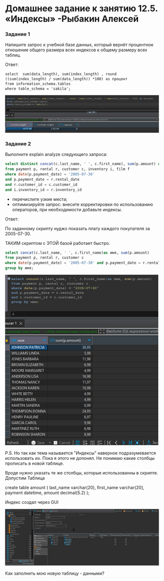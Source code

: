 # Домашнее задание к занятию 12.5. «Индексы» -Рыбакин Алексей

### Задание 1

Напишите запрос к учебной базе данных, который вернёт процентное отношение общего размера всех индексов к общему размеру всех таблиц.

Ответ:

```sgl
select  sum(data_length), sum(index_length) , round ((sum(index_length) / sum(data_length)) *100) as процент
from information_schema.tables
where table_schema = 'sakila';
```
![1](./img/12-5_proc.png)

### Задание 2

Выполните explain analyze следующего запроса:

```sql
select distinct concat(c.last_name, ' ', c.first_name), sum(p.amount) over (partition by c.customer_id, f.title)
from payment p, rental r, customer c, inventory i, film f
where date(p.payment_date) = '2005-07-30' 
and p.payment_date = r.rental_date 
and r.customer_id = c.customer_id 
and i.inventory_id = r.inventory_id
```
- перечислите узкие места;
- оптимизируйте запрос: внесите корректировки по использованию операторов, при необходимости добавьте индексы.

Ответ:

По заданному скрипту нуджо показать плату каждого покупателя за 2005-07-30.

ТАКИМ скриптом с ЭТОЙ базой работает быстро.

```sql
select concat(c.last_name, ' ', c.first_name)as имя, sum(p.amount)
from payment p, rental r, customer c
where date(p.payment_date) = '2005-07-30' and p.payment_date = r.rental_date and r.customer_id = c.customer_id 
group by имя;
```

![2](./img/12-5_sum.png)

P.S. 
Но так как тема называется "Индексы" наверное подразумевается использовать их. Пока я этого не допонял.
Не понимаю какие столбцы прописать в новой таблице.

Вроде нужно указать те же столбцы, которые использованны в скрипте. Допустим Таблица 

create table amount 
(
last_name varchar(20),
first_name varchar(20),
payment datetime,
amount decimal(5.2)
);

Индекс создал через GUI

![3](./img/12-5_index.png)

Как заполнить мою новую таблицу - данными?
